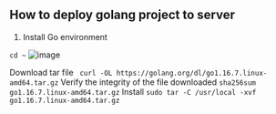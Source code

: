 ## How to deploy golang project to server

1. Install Go environment

``` cd ~ ```
![image](https://user-images.githubusercontent.com/51145983/158132443-70782b6e-d348-48a8-b076-43c6d90a9c80.png)

Download tar file
``` curl -OL https://golang.org/dl/go1.16.7.linux-amd64.tar.gz```
Verify the integrity of the file downloaded
```sha256sum go1.16.7.linux-amd64.tar.gz```
Install
```sudo tar -C /usr/local -xvf go1.16.7.linux-amd64.tar.gz```
